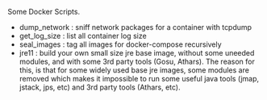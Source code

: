 Some Docker Scripts.

- dump_network : sniff network packages for a container with tcpdump
- get_log_size : list all container log size
- seal_images : tag all images for docker-compose recursively
- jre11 : build your own small size jre base image, without some uneeded modules, and with some 3rd party tools (Gosu, Athars). The reason for this, is that for some widely used base jre images, some modules are removed which makes it impossible to run some useful java tools (jmap, jstack, jps, etc) and 3rd party tools (Athars, etc).
 
